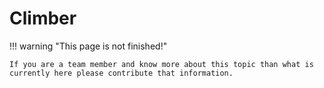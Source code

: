 # Climber

!!! warning "This page is not finished!"

    If you are a team member and know more about this topic than what is currently here please contribute that information.